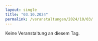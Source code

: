 ```yaml
---
layout: single
title: "03.10.2024"
permalink: /veranstaltungen/2024/10/03/
---
```


Keine Veranstaltung an diesem Tag.

